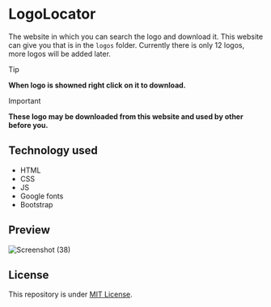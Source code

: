 # LogoLocator
The website in which you can search the logo and download it. This website can give you that is in the `logos` folder. Currently there is only 12 logos, more logos will be added later.

> [!TIP]
> **When logo is showned right click on it to download.**

> [!IMPORTANT]
>**These logo may be downloaded from this website and used by other before you.**

## Technology used
- HTML
- CSS
- JS
- Google fonts
- Bootstrap

## Preview
![Screenshot (38)](https://github.com/Harshit2012/LogoLocator/assets/105143145/50f25edc-0126-4400-9915-5c0d671e9eae)

## License
This repository is under [MIT License](https://github.com/Harshit2012/LogoLocator?tab=MIT-1-ov-file#readme).
